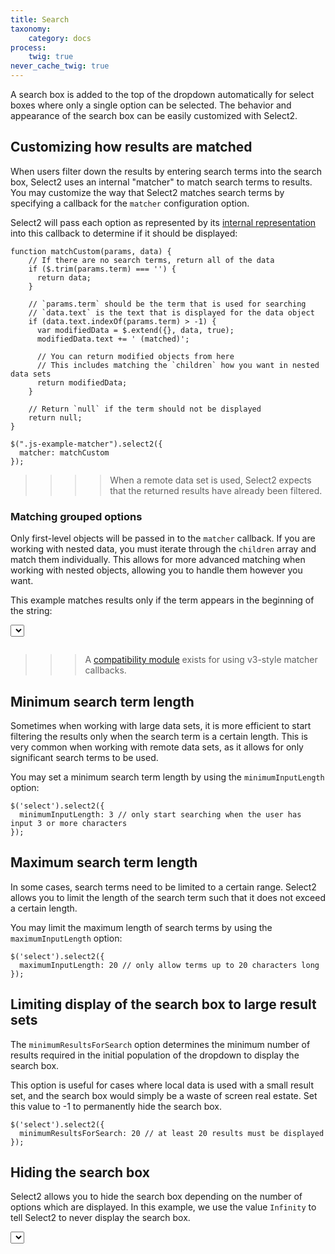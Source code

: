 ```yaml
---
title: Search
taxonomy:
    category: docs
process:
    twig: true
never_cache_twig: true
---
```


A search box is added to the top of the dropdown automatically for select boxes where only a single option can be selected. The behavior and appearance of the search box can be easily customized with Select2.

## Customizing how results are matched

When users filter down the results by entering search terms into the search box, Select2 uses an internal "matcher" to match search terms to results. You may customize the way that Select2 matches search terms by specifying a callback for the `matcher` configuration option.

Select2 will pass each option as represented by its [internal representation](/options) into this callback to determine if it should be displayed:

```
function matchCustom(params, data) {
    // If there are no search terms, return all of the data
    if ($.trim(params.term) === '') {
      return data;
    }
   
    // `params.term` should be the term that is used for searching
    // `data.text` is the text that is displayed for the data object
    if (data.text.indexOf(params.term) > -1) {
      var modifiedData = $.extend({}, data, true);
      modifiedData.text += ' (matched)';
   
      // You can return modified objects from here
      // This includes matching the `children` how you want in nested data sets
      return modifiedData;
    }
   
    // Return `null` if the term should not be displayed
    return null;
}
    
$(".js-example-matcher").select2({
  matcher: matchCustom
});
```

>>>> When a remote data set is used, Select2 expects that the returned results have already been filtered.

### Matching grouped options

Only first-level objects will be passed in to the `matcher` callback.  If you are working with nested data, you must iterate through the `children` array and match them individually.  This allows for more advanced matching when working with nested objects, allowing you to handle them however you want.

This example matches results only if the term appears in the beginning of the string:

<div class="s2-example">
    <select class="js-example-matcher-start js-states form-control"></select>
</div>

<pre data-fill-from=".js-code-example-matcher"></pre>

<script type="text/javascript" class="js-code-example-matcher">

function matchStart(params, data) {
  // If there are no search terms, return all of the data
  if ($.trim(params.term) === '') {
    return data;
  }

  // `data.children` contains the actual options that we are matching against
  var filteredChildren = [];
  $.each(data.children, function (idx, child) {
    if (child.text.toUpperCase().indexOf(params.term.toUpperCase()) == 0) {
      filteredChildren.push(child);
    }
  });

  // If we matched any of the timezone group's children, then set the matched children on the group
  // and return the group object
  if (filteredChildren.length) {
    var modifiedData = $.extend({}, data, true);
    modifiedData.children = filteredChildren;

    // You can return modified objects from here
    // This includes matching the `children` how you want in nested data sets
    return modifiedData;
  }

  // Return `null` if the term should not be displayed
  return null;
}

$(".js-example-matcher-start").select2({
  matcher: matchStart
});

</script>

>>> A [compatibility module](/upgrading/migrating-from-35#wrapper-for-old-style-matcher-callbacks) exists for using v3-style matcher callbacks.

## Minimum search term length

Sometimes when working with large data sets, it is more efficient to start filtering the results only when the search term is a certain length. This is very common when working with remote data sets, as it allows for only significant search terms to be used.

You may set a minimum search term length  by using the `minimumInputLength` option:

```
$('select').select2({
  minimumInputLength: 3 // only start searching when the user has input 3 or more characters
});
```

## Maximum search term length

In some cases, search terms need to be limited to a certain range. Select2 allows you to limit the length of the search term such that it does not exceed a certain length.

You may limit the maximum length of search terms by using the `maximumInputLength` option:

```
$('select').select2({
  maximumInputLength: 20 // only allow terms up to 20 characters long
});
```

## Limiting display of the search box to large result sets

The `minimumResultsForSearch` option determines the minimum number of results required in the initial population of the dropdown to display the search box.

This option is useful for cases where local data is used with a small result set, and the search box would simply be a waste of screen real estate. Set this value to -1 to permanently hide the search box.

```
$('select').select2({
  minimumResultsForSearch: 20 // at least 20 results must be displayed
});
```

## Hiding the search box

Select2 allows you to hide the search box depending on the number of options which are displayed. In this example, we use the value `Infinity` to tell Select2 to never display the search box.

<div class="s2-example">
    <select class="js-example-basic-hide-search js-states form-control"></select>
</div>

<pre data-fill-from=".js-code-example-basic-hide-search"></pre>

<script type="text/javascript" class="js-code-example-basic-hide-search">

$(".js-example-basic-hide-search").select2({
  minimumResultsForSearch: Infinity
});

</script>
